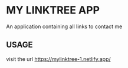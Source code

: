 # MY LINKTREE APP
An application containing all links to contact me
## USAGE
visit the url https://mylinktree-1.netlify.app/
